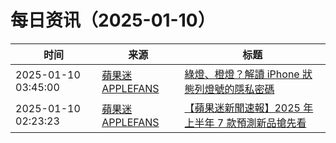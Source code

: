﻿# 每日资讯（2025-01-10）

|时间|来源|标题|
|---|---|---|
|2025-01-10 03:45:00|[蘋果迷 APPLEFANS](https://applefans.today/feed/)|[綠燈、橙燈？解讀 iPhone 狀態列燈號的隱私密碼](https://applefans.today/2025-about-indicators-in-your-iphone-status-bar/)|
|2025-01-10 02:23:23|[蘋果迷 APPLEFANS](https://applefans.today/feed/)|[【蘋果迷新聞速報】2025 年上半年 7 款預測新品搶先看](https://applefans.today/2025-01-apple-new-products-rumors/)|
